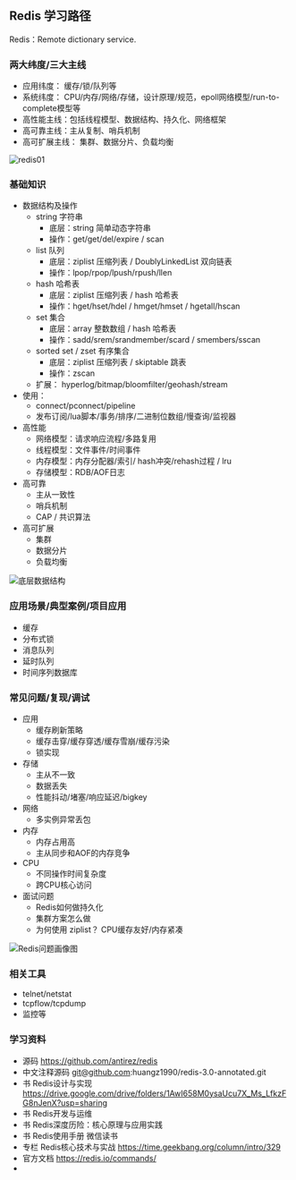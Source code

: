 ## Redis 学习路径

Redis：Remote dictionary service.

### 两大纬度/三大主线
- 应用纬度： 缓存/锁/队列等
- 系统纬度： CPU/内存/网络/存储，设计原理/规范，epoll网络模型/run-to-complete模型等
- 高性能主线：包括线程模型、数据结构、持久化、网络框架
- 高可靠主线：主从复制、哨兵机制
- 高可扩展主线： 集群、数据分片、负载均衡

![redis01](https://static001.geekbang.org/resource/image/79/e7/79da7093ed998a99d9abe91e610b74e7.jpg)


### 基础知识
- 数据结构及操作
    - string 字符串
        - 底层：string 简单动态字符串
        - 操作：get/get/del/expire / scan
    - list 队列
        - 底层：ziplist 压缩列表 / DoublyLinkedList 双向链表
        - 操作：lpop/rpop/lpush/rpush/llen
    - hash 哈希表
        - 底层：ziplist 压缩列表 / hash 哈希表
        - 操作：hget/hset/hdel / hmget/hmset / hgetall/hscan
    - set 集合
        - 底层：array 整数数组 / hash 哈希表
        - 操作：sadd/srem/srandmember/scard / smembers/sscan
    - sorted set / zset 有序集合
        - 底层：ziplist 压缩列表 / skiptable 跳表
        - 操作：zscan
    - 扩展： hyperlog/bitmap/bloomfilter/geohash/stream
- 使用： 
    - connect/pconnect/pipeline
    - 发布订阅/lua脚本/事务/排序/二进制位数组/慢查询/监视器
- 高性能
    - 网络模型：请求响应流程/多路复用
    - 线程模型：文件事件/时间事件
    - 内存模型：内存分配器/索引/ hash冲突/rehash过程 / lru
    - 存储模型：RDB/AOF日志
- 高可靠
    - 主从一致性
    - 哨兵机制
    - CAP / 共识算法
- 高可扩展
    - 集群
    - 数据分片
    - 负载均衡

![底层数据结构](https://static001.geekbang.org/resource/image/82/01/8219f7yy651e566d47cc9f661b399f01.jpg)

### 应用场景/典型案例/项目应用
- 缓存
- 分布式锁
- 消息队列
- 延时队列
- 时间序列数据库

### 常见问题/复现/调试
- 应用
    - 缓存刷新策略
    - 缓存击穿/缓存穿透/缓存雪崩/缓存污染
    - 锁实现
- 存储
    - 主从不一致
    - 数据丢失
    - 性能抖动/堵塞/响应延迟/bigkey
- 网络
    - 多实例异常丢包
- 内存
    - 内存占用高
    - 主从同步和AOF的内存竞争
- CPU
    - 不同操作时间复杂度
    - 跨CPU核心访问
- 面试问题
    - Redis如何做持久化
    - 集群方案怎么做
    - 为何使用 ziplist？ CPU缓存友好/内存紧凑

![Redis问题画像图](https://static001.geekbang.org/resource/image/70/b4/70a5bc1ddc9e3579a2fcb8a5d44118b4.jpeg)

### 相关工具
- telnet/netstat
- tcpflow/tcpdump
- 监控等

### 学习资料
- 源码 https://github.com/antirez/redis 
- 中文注释源码 git@github.com:huangz1990/redis-3.0-annotated.git 
- 书 Redis设计与实现 https://drive.google.com/drive/folders/1AwI658M0ysaUcu7X_Ms_LfkzFG8nJenX?usp=sharing
- 书 Redis开发与运维
- 书 Redis深度历险：核心原理与应用实践
- 书 Redis使用手册 微信读书
- 专栏 Redis核心技术与实战 https://time.geekbang.org/column/intro/329
- 官方文档 https://redis.io/commands/
- 
